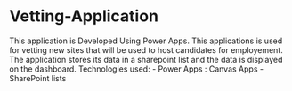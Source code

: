 # Vetting-Application
This application is Developed Using Power Apps. This applications is used for vetting new sites that will be used to host candidates for employement. The application stores its data in a sharepoint list and the data is displayed on the dashboard. Technologies used:  - Power Apps : Canvas Apps  - SharePoint lists
